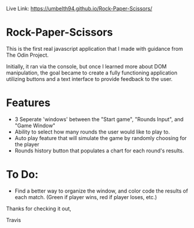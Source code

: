 Live Link: https://umbelth94.github.io/Rock-Paper-Scissors/

# Rock-Paper-Scissors

This is the first real javascript application that I made with guidance from The Odin Project.  

Initially, it ran via the console, but once I learned more about DOM manipulation, the goal became to create a fully functioning application utilizing buttons and a text interface to provide feedback to the user.  

# Features
* 3 Seperate 'windows' between the "Start game", "Rounds Input", and "Game Window"
* Ability to select how many rounds the user would like to play to.
* Auto play feature that will simulate the game by randomly choosing for the player
* Rounds history button that populates a chart for each round's results.  

# To Do:
* Find a better way to organize the window, and color code the results of each match.  (Green if player wins, red if player loses, etc.) 

Thanks for checking it out,

Travis



